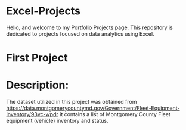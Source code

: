 # Excel-Projects
Hello, and welcome to my Portfolio Projects page. This repository is dedicated to projects focused on data analytics using Excel.


# First Project
# Description:
The dataset utilized in this project was obtained from https://data.montgomerycountymd.gov/Government/Fleet-Equipment-Inventory/93vc-wpdr
it contains a list of Montgomery County Fleet equipment (vehicle) inventory and status.

